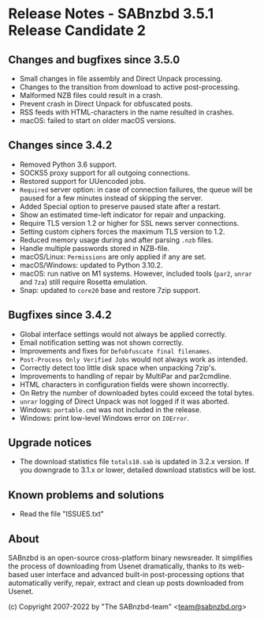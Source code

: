 Release Notes - SABnzbd 3.5.1 Release Candidate 2
=========================================================

## Changes and bugfixes since 3.5.0
- Small changes in file assembly and Direct Unpack processing.
- Changes to the transition from download to active post-processing.
- Malformed NZB files could result in a crash.
- Prevent crash in Direct Unpack for obfuscated posts.
- RSS feeds with HTML-characters in the name resulted in crashes.
- macOS: failed to start on older macOS versions.

## Changes since 3.4.2
- Removed Python 3.6 support.
- SOCKS5 proxy support for all outgoing connections.
- Restored support for UUencoded jobs.
- `Required` server option: in case of connection failures, the queue
  will be paused for a few minutes instead of skipping the server.
- Added Special option to preserve paused state after a restart.
- Show an estimated time-left indicator for repair and unpacking.
- Require TLS version 1.2 or higher for SSL news server connections.
- Setting custom ciphers forces the maximum TLS version to 1.2.
- Reduced memory usage during and after parsing `.nzb` files.
- Handle multiple passwords stored in NZB-file.
- macOS/Linux: `Permissions` are only applied if any are set.
- macOS/Windows: updated to Python 3.10.2.
- macOS: run native on M1 systems. However, included tools
  (`par2`, `unrar` and `7za`) still require Rosetta emulation.
- Snap: updated to `core20` base and restore 7zip support.

## Bugfixes since 3.4.2
- Global interface settings would not always be applied correctly.
- Email notification setting was not shown correctly.
- Improvements and fixes for `Defobfuscate final filenames`.
- `Post-Process Only Verified Jobs` would not always work as intended.
- Correctly detect too little disk space when unpacking 7zip's.
- Improvements to handling of repair by MultiPar and par2cmdline.
- HTML characters in configuration fields were shown incorrectly.
- On Retry the number of downloaded bytes could exceed the total bytes.
- `unrar` logging of Direct Unpack was not logged if it was aborted.
- Windows: `portable.cmd` was not included in the release.
- Windows: print low-level Windows error on `IOError`.

## Upgrade notices
- The download statistics file `totals10.sab` is updated in 3.2.x
  version. If you downgrade to 3.1.x or lower, detailed download
  statistics will be lost.

## Known problems and solutions
- Read the file "ISSUES.txt"

## About
  SABnzbd is an open-source cross-platform binary newsreader.
  It simplifies the process of downloading from Usenet dramatically, thanks
  to its web-based user interface and advanced built-in post-processing options
  that automatically verify, repair, extract and clean up posts downloaded
  from Usenet.

  (c) Copyright 2007-2022 by "The SABnzbd-team" \<team@sabnzbd.org\>

